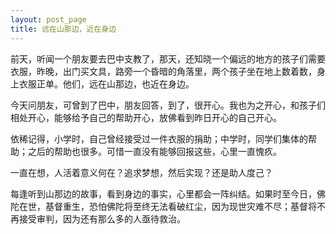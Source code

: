 ```yaml
---
layout: post_page
title: 远在山那边，近在身边  
---
```


前天，听闻一个朋友要去巴中支教了，那天，还知晓一个偏远的地方的孩子们需要衣服，昨晚，出门买文具，路旁一个昏暗的角落里，两个孩子坐在地上数着数，身上衣服正单。他们，远在山那边，也近在身边。

今天问朋友，可曾到了巴中，朋友回答，到了，很开心。我也为之开心，和孩子们相处开心，能够给予自己的帮助开心，放佛看到昨日开心的自己开心。

依稀记得，小学时，自己曾经接受过一件衣服的捐助；中学时，同学们集体的帮助；之后的帮助也很多。可惜一直没有能够回报这些，心里一直愧疚。

一直在想，人活着意义何在？追求梦想，然后实现？还是助人度己？

每逢听到山那边的故事，看到身边的事实，心里都会一阵纠结。如果时至今日，佛陀在世，基督重生，恐怕佛陀将至终无法看破红尘，因为现世灾难不尽；基督将不再接受审判，因为还有那么多的人亟待救治。